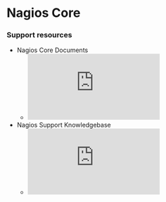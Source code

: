 # Nagios Core

### Support resources

- Nagios Core Documents
    - ![Nagios Core Documents (Official documentation - EN)](https://assets.nagios.com/downloads/nagioscore/docs/nagioscore/4/en/toc.html)
- Nagios Support Knowledgebase
    - ![Nagios Support Knowledgebase (Official documentation - EN)](https://support.nagios.com/kb/category.php)
